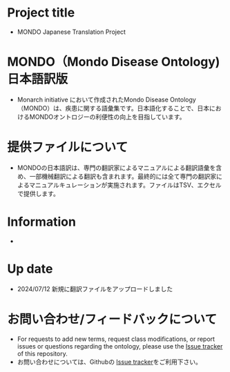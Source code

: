 # Project title
- MONDO Japanese Translation Project
  
# MONDO（Mondo Disease Ontology)　日本語訳版
- Monarch initiative において作成されたMondo Disease Ontology（MONDO）は、疾患に関する語彙集です。日本語化することで、日本におけるMONDOオントロジーの利便性の向上を目指しています。

# 提供ファイルについて
- MONDOの日本語訳は、専門の翻訳家によるマニュアルによる翻訳語彙を含め、一部機械翻訳による翻訳も含まれます。最終的には全て専門の翻訳家によるマニュアルキュレーションが実施されます。ファイルはTSV、エクセルで提供します。

# Information
- 

# Up date
- 2024/07/12 新規に翻訳ファイルをアップロードしました


# お問い合わせ/フィードバックについて
- For requests to add new terms, request class modifications, or report issues or questions regarding the ontology, please use the [Issue tracker](https://github.com/dbcls//mondo-japanese/issues) of this repository.
- お問い合わせについては、Githubの [Issue tracker](https://github.com/dbcls//mondo-japanese/issues)をご利用下さい。
